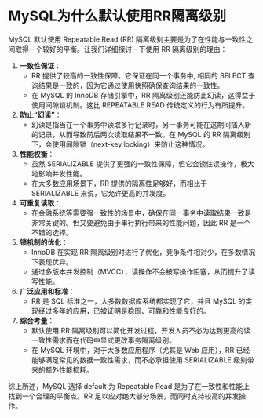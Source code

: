 # MySQL为什么默认使用RR隔离级别

MySQL 默认使用 Repeatable Read (RR) 隔离级别主要是为了在性能与一致性之间取得一个较好的平衡。让我们详细探讨一下使用 RR 隔离级别的理由：

1. **一致性保证**：
    - RR 提供了较高的一致性保障。它保证在同一个事务中, 相同的 SELECT 查询结果是一致的，因为它通过使用快照确保查询结果的一致性。
    - 在 MySQL 的 InnoDB 存储引擎中，RR 隔离级别还能防止幻读，这得益于使用间隙锁机制。这比 REPEATABLE READ 传统定义的行为有所提升。
2. **防止“幻读”**：
    - 幻读是指当在一个事务中读取多行记录时，另一事务可能在这期间插入新的记录，从而导致前后两次读取结果不一致。在 MySQL 的 RR 隔离级别下，会使用间隙锁（next-key locking）来防止这种情况。
3. **性能权衡**：
    - 虽然 SERIALIZABLE 提供了更强的一致性保障，但它会锁住读操作，极大地影响并发性能。
    - 在大多数应用场景下，RR 提供的隔离性足够好，而相比于 SERIALIZABLE 来说，它允许更高的并发度。
4. **可重复读取**：
    - 在金融系统等需要强一致性的场景中，确保在同一事务中读取结果一致是非常关键的。但又要避免由于串行执行带来的性能问题，因此 RR 是一个不错的选择。
5. **锁机制的优化**：
    - InnoDB 在实现 RR 隔离级别时进行了优化，竞争条件相对少，在多数情况下表现优异。
    - 通过多版本并发控制（MVCC），读操作不会被写操作阻塞，从而提升了读写性能。
6. **广泛应用和标准**：
    - RR 是 SQL 标准之一，大多数数据库系统都实现了它，并且 MySQL 的实现经过多年的应用，已被证明是稳固、可靠和性能良好的。
7. **综合考量**：
    - 默认使用 RR 隔离级别可以简化开发过程，开发人员不必为达到更高的读一致性需求而在代码中显式更改事务隔离级别。
    - 在 MySQL 环境中，对于大多数应用程序（尤其是 Web 应用），RR 已经能够满足常见的数据一致性需求，而不必承担使用 SERIALIZABLE 级别带来的额外性能损耗。

综上所述，MySQL 选择 default 为 Repeatable Read 是为了在一致性和性能上找到一个合理的平衡点。RR 足以应对绝大部分场景，而同时支持较高的并发操作。
